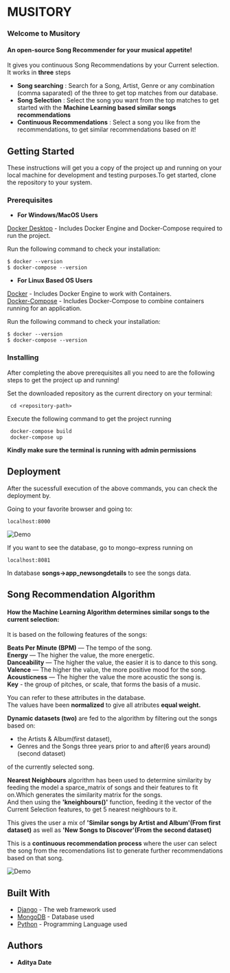 # MUSITORY

### Welcome to Musitory  
#### An open-source Song Recommender for your musical appetite!
It gives you continuous Song Recommendations by your Current selection.  
It works in __three__ steps 

  *  __Song searching__ : Search for a Song, Artist, Genre or any combination (comma saparated) of the three to get top matches from our database.  
  *  __Song Selection__ : Select the song you want from the top matches to get started with the __Machine Learning based similar songs recommendations__  
  *  __Continuous Recommendations__ : Select a song you like from the recommendations, to get similar recommendations based on it!     


## Getting Started

These instructions will get you a copy of the project up and running on your local machine for development and testing purposes.To get started, clone the repository to your system.

### Prerequisites

- __For Windows/MacOS Users__

[Docker Desktop](https://docs.docker.com/desktop/) - Includes Docker Engine and Docker-Compose required to run the project.

Run the following command to check your installation:
```
$ docker --version
$ docker-compose --version
```
- __For Linux Based OS Users__

[Docker](https://docs.docker.com/engine/) - Includes Docker Engine to work with Containers.  
[Docker-Compose](https://docs.docker.com/compose/) - Includes Docker-Compose to combine containers running for an application.  

Run the following command to check your installation:
```
$ docker --version
$ docker-compose --version
```
### Installing

After completing the above prerequisites all you need to are the following steps to get the project up and running!

Set the downloaded repository as the current directory on your terminal:

```
 cd <repository-path>
```

Execute the following command to get the project running

```
 docker-compose build
 docker-compose up
```

**Kindly make sure the terminal is running with admin permissions**

## Deployment

After the sucessfull execution of the above commands, you can check the deployment by.  

Going to your favorite browser and going to:  

```
localhost:8000
```

![Demo](https://github.com/adityadate1997/song_recomendation_jtp/blob/master/readme_images/Demo.gif?raw=true)

If you want to see the database, go to mongo-express running on

```
localhost:8081
```
In database __songs->app_newsongdetails__ to see the songs data.


## Song Recommendation Algorithm

#### How the Machine Learning Algorithm determines similar songs to the current selection:

It is based on the following features of the songs:  

__Beats Per Minute (BPM)__ — The tempo of the song.  
__Energy__ — The higher the value, the more energetic.    
__Danceability__ — The higher the value, the easier it is to dance to this song.   
__Valence__ — The higher the value, the more positive mood for the song.  
__Acousticness__ — The higher the value the more acoustic the song is.  
__Key__ - the group of pitches, or scale, that forms the basis of a music.  

You can refer to these attributes in the database.  
The values have been __normalized__ to give all atributes __equal weight.__  

__Dynamic datasets (two)__ are fed to the algorithm by filtering out the songs based on:   
* the Artists & Album(first dataset),  
* Genres and the Songs three years prior to and after(6 years around) (second dataset)  

of the currently selected song.  

__Nearest Neighbours__ algorithm has been used to determine similarity by feeding the model a sparce_matrix of songs and their features to fit on.Which generates the similarity matrix for the songs.  
And then using the __'kneighbours()'__ function, feeding it the vector of the Current Selection features, to get 5 nearest neighbours to it.  

This gives the user a mix of __'Similar songs by Artist and Album'(From first dataset)__ as well as __'New Songs to Discover'(From the second dataset)__  

This is a __continuous recommendation process__ where the user can select the song from the recomendations list to generate further recommendations based on that song.  

![Demo](https://github.com/adityadate1997/song_recomendation_jtp/blob/master/readme_images/recommendations.gif?raw=true)

## Built With

* [Django](https://docs.djangoproject.com/en/3.0/) - The web framework used
* [MongoDB](https://maven.apache.org/) - Database used
* [Python](https://docs.python.org/3/) - Programming Language used

## Authors

* **Aditya Date** 
  
